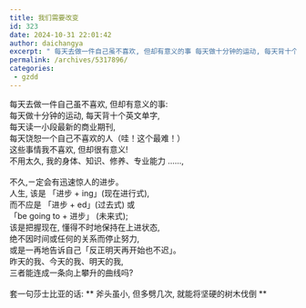 ```yaml
---
title: 我们需要改变
id: 323
date: 2024-10-31 22:01:42
author: daichangya
excerpt: " 每天去做一件自己虽不喜欢, 但却有意义的事 每天做十分钟的运动, 每天背十个英文单字, 每天读一小段最新的商业期刊,每天饶恕一个自己不喜欢的人（哇！这个最难！）这些事情我不喜欢, 但却很有意义! 不用太久, 我的身体、知识、修养、专业能力 ......,不久,ㄧ定会有迅速惊人的进步。人生, 该是 「进步 + ing」(现在进行式), 而不应是 「进步"
permalink: /archives/5317896/
categories:
 - gzdd
---
```




每天去做一件自己虽不喜欢, 但却有意义的事:&nbsp;<br />
每天做十分钟的运动, 每天背十个英文单字,&nbsp;<br />
每天读一小段最新的商业期刊,<br />
每天饶恕一个自己不喜欢的人（哇！这个最难！）<br />
这些事情我不喜欢, 但却很有意义!&nbsp;<br />
不用太久, 我的身体、知识、修养、专业能力 ......,<br />
<br />
不久,ㄧ定会有迅速惊人的进步。<br />
人生, 该是 「进步 + ing」(现在进行式),&nbsp;<br />
而不应是 「进步 + ed」(过去式) 或&nbsp;<br />
「be going to + 进步」 (未来式);&nbsp;<br />
该是把握现在, 懂得不时地保持在上进状态,<br />
绝不因时间或任何的关系而停止努力,&nbsp;<br />
或是一再地告诉自己「反正明天再开始也不迟」。&nbsp;<br />
昨天的我、今天的我、明天的我,<br />
三者能连成一条向上攀升的曲线吗?&nbsp;<br />
<br />
套一句莎士比亚的话: ** 斧头虽小, 但多劈几次, 就能将坚硬的树木伐倒 **
